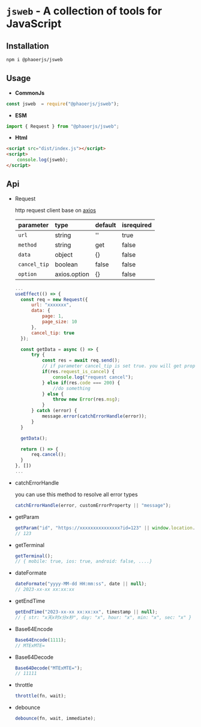 # `jsweb` - A collection of tools for JavaScript

## Installation

```bash
npm i @phaoerjs/jsweb
```

## Usage

- **CommonJs**

```javascript
const jsweb  = require("@phaoerjs/jsweb");
```

- **ESM**

```javascript
import { Request } from "@phaoerjs/jsweb";
```

- **Html**

```html
<script src="dist/index.js"></script>
<script>
	console.log(jsweb);
</script>
```

## Api

- Request

  http request client base on [axios](https://github.com/axios/axios)

  | **parameter** | **type**     | **default** | **isrequired** |
  | :------------ | :----------- | :---------- | :------------- |
  | `url`         | string       | ''          | true           |
  | `method`      | string       | get         | false          |
  | `data`        | object       | {}          | false          |
  | `cancel_tip`  | boolean      | false       | false          |
  | `option`      | axios.option | {}          | false          |

  ```jsx
  ...
  useEffect(() => {
    const req = new Request({
        url: "xxxxxxx",
        data: {
            page: 1,
            page_size: 10
        },
        cancel_tip: true
    });

    const getData = async () => {
        try {
            const res = await req.send();
            // if parameter cancel_tip is set true. you will get property "request_is_cancel" from result when http request is canceled
            if(res.request_is_cancel) {
                console.log("request cancel");
            } else if(res.code === 200) {
                //do something
            } else {
                throw new Error(res.msg);
            }
        } catch (error) {
            message.error(catchErrorHandle(error));
        }
    }

    getData();

    return () => {
        req.cancel();
    }
  }, [])
  ...
  ```

- catchErrorHandle

  you can use this method to resolve all error types

  ```javascript
  catchErrorHandle(error, customErrorProperty || "message");
  ```

- getParam

  ```javascript
  getParam("id", "https://xxxxxxxxxxxxxxx?id=123" || window.location.href);
  // 123
  ```

- getTerminal

  ```javascript
  getTerminal();
  // { mobile: true, ios: true, android: false, ....}
  ```

- dateFormate

  ```javascript
  dateFormate("yyyy-MM-dd HH:mm:ss", date || null);
  // 2023-xx-xx xx:xx:xx
  ```

- getEndTime

  ```javascript
  getEndTime("2023-xx-xx xx:xx:xx", timestamp || null);
  // { str: "x天x时x分x秒", day: "x", hour: "x", min: "x", sec: "x" }
  ```

- Base64Encode

  ```javascript
  Base64Encode(1111);
  // MTExMTE=
  ```

- Base64Decode

  ```javascript
  Base64Decode("MTExMTE=");
  // 11111
  ```

- throttle

  ```javascript
  throttle(fn, wait);
  ```

- debounce

  ```javascript
  debounce(fn, wait, immediate);
  ```
